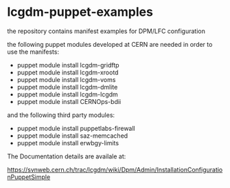 # lcgdm-puppet-examples
the repository contains manifest examples for DPM/LFC configuration

the following puppet modules developed at CERN are needed in order to use the manifests:

* puppet module install lcgdm-gridftp
* puppet module install lcgdm-xrootd
* puppet module install lcgdm-voms
* puppet module install lcgdm-dmlite
* puppet module install lcgdm-lcgdm
* puppet module install CERNOps-bdii

and the following third party modules:

* puppet module install puppetlabs-firewall
* puppet module install saz-memcached
* puppet module install erwbgy-limits

The Documentation details are availale at:

https://svnweb.cern.ch/trac/lcgdm/wiki/Dpm/Admin/InstallationConfigurationPuppetSimple


